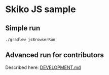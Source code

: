 # Skiko JS sample

## Simple run
 
`./gradlew jsBrowserRun`

## Advanced run for contributors

Described here: [DEVELOPMENT.md](../../DEVELOPMENT.md)
